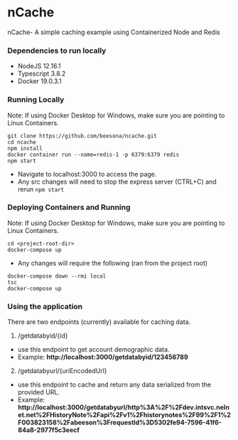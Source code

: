 # nCache
nCache- A simple caching example using Containerized Node and Redis

### Dependencies to run locally
- NodeJS 12.16.1
- Typescript 3.8.2
- Docker 19.0.3.1

### Running Locally
Note: If using Docker Desktop for Windows, make sure you are pointing to Linux Containers.
```
git clone https://github.com/beesona/ncache.git
cd ncache
npm install
docker container run --name=redis-1 -p 6379:6379 redis
npm start
```
- Navigate to localhost:3000 to access the page.
- Any src changes will need to stop the express server (CTRL+C) and rerun ```npm start```

### Deploying Containers and Running
Note: If using Docker Desktop for Windows, make sure you are pointing to Linux Containers.
```
cd <project-root-dir>
docker-compose up
```
- Any changes will require the following (ran from the project root)
```
docker-compose down --rmi local
tsc
docker-compose up
```

### Using the application
There are two endpoints (currently) available for caching data.
1. /getdatabyid/{id}
  - use this endpoint to get account demographic data.
  - Example: **http://localhost:3000/getdatabyid/123456789**
2. /getdatabyurl/{uriEncodedUrl}
  - use this endpoint to cache and return any data serialized from the provided URL.
  - Example: **http://localhost:3000/getdatabyurl/http%3A%2F%2Fdev.intsvc.nelnet.net%2FHistoryNote%2Fapi%2Fv1%2Fhistorynotes%2F99%2F1%2F003823158%2Fabeeson%3FrequestId%3D5302fe94-7596-41f6-84a8-2977f5c3eecf**
